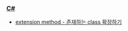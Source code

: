 ### [C#](http://blog.seulgi.kim/search/label/C%23)
* [extension method - 존재하는 class 확장하기](http://blog.seulgi.kim/2014/10/c-extension-method-class.html)
